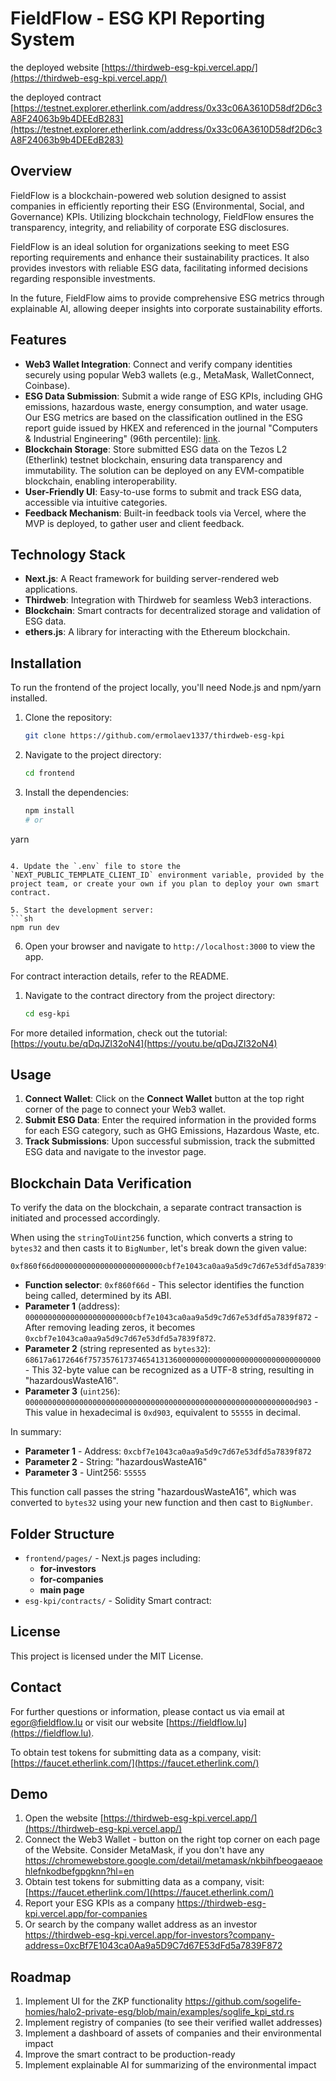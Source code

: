# FieldFlow - ESG KPI Reporting System

the deployed website [https://thirdweb-esg-kpi.vercel.app/](https://thirdweb-esg-kpi.vercel.app/)

the deployed contract [https://testnet.explorer.etherlink.com/address/0x33c06A3610D58df2D6c3A8F24063b9b4DEEdB283](https://testnet.explorer.etherlink.com/address/0x33c06A3610D58df2D6c3A8F24063b9b4DEEdB283)

## Overview
FieldFlow is a blockchain-powered web solution designed to assist companies in efficiently reporting their ESG (Environmental, Social, and Governance) KPIs. Utilizing blockchain technology, FieldFlow ensures the transparency, integrity, and reliability of corporate ESG disclosures.

FieldFlow is an ideal solution for organizations seeking to meet ESG reporting requirements and enhance their sustainability practices. It also provides investors with reliable ESG data, facilitating informed decisions regarding responsible investments.

In the future, FieldFlow aims to provide comprehensive ESG metrics through explainable AI, allowing deeper insights into corporate sustainability efforts.

## Features
- **Web3 Wallet Integration**: Connect and verify company identities securely using popular Web3 wallets (e.g., MetaMask, WalletConnect, Coinbase).
- **ESG Data Submission**: Submit a wide range of ESG KPIs, including GHG emissions, hazardous waste, energy consumption, and water usage. Our ESG metrics are based on the classification outlined in the ESG report guide issued by HKEX and referenced in the journal "Computers & Industrial Engineering" (96th percentile): [link](https://www.sciencedirect.com/science/article/pii/S0360835222004909).
- **Blockchain Storage**: Store submitted ESG data on the Tezos L2 (Etherlink) testnet blockchain, ensuring data transparency and immutability. The solution can be deployed on any EVM-compatible blockchain, enabling interoperability.
- **User-Friendly UI**: Easy-to-use forms to submit and track ESG data, accessible via intuitive categories.
- **Feedback Mechanism**: Built-in feedback tools via Vercel, where the MVP is deployed, to gather user and client feedback.

## Technology Stack
- **Next.js**: A React framework for building server-rendered web applications.
- **Thirdweb**: Integration with Thirdweb for seamless Web3 interactions.
- **Blockchain**: Smart contracts for decentralized storage and validation of ESG data.
- **ethers.js**: A library for interacting with the Ethereum blockchain.

## Installation
To run the frontend of the project locally, you'll need Node.js and npm/yarn installed.

1. Clone the repository:
   ```sh
   git clone https://github.com/ermolaev1337/thirdweb-esg-kpi
   ```

2. Navigate to the project directory:
   ```sh
   cd frontend
   ```

3. Install the dependencies:
   ```sh
   npm install
   # or
yarn
   ```

4. Update the `.env` file to store the `NEXT_PUBLIC_TEMPLATE_CLIENT_ID` environment variable, provided by the project team, or create your own if you plan to deploy your own smart contract.

5. Start the development server:
   ```sh
   npm run dev
   ```

6. Open your browser and navigate to `http://localhost:3000` to view the app.

For contract interaction details, refer to the README.

1. Navigate to the contract directory from the project directory:
   ```sh
   cd esg-kpi
   ```

For more detailed information, check out the tutorial: [https://youtu.be/qDqJZl32oN4](https://youtu.be/qDqJZl32oN4)

## Usage
1. **Connect Wallet**: Click on the **Connect Wallet** button at the top right corner of the page to connect your Web3 wallet.
2. **Submit ESG Data**: Enter the required information in the provided forms for each ESG category, such as GHG Emissions, Hazardous Waste, etc.
3. **Track Submissions**: Upon successful submission, track the submitted ESG data and navigate to the investor page.

## Blockchain Data Verification
To verify the data on the blockchain, a separate contract transaction is initiated and processed accordingly.

When using the `stringToUint256` function, which converts a string to `bytes32` and then casts it to `BigNumber`, let's break down the given value:

```
0xf860f66d000000000000000000000000cbf7e1043ca0aa9a5d9c7d67e53dfd5a7839f87268617a6172646f75735761737465413136000000000000000000000000000000000000000000000000000000000000000000000000000000000000000000d903
```

- **Function selector**: `0xf860f66d` - This selector identifies the function being called, determined by its ABI.
- **Parameter 1** (address): `000000000000000000000000cbf7e1043ca0aa9a5d9c7d67e53dfd5a7839f872` - After removing leading zeros, it becomes `0xcbf7e1043ca0aa9a5d9c7d67e53dfd5a7839f872`.
- **Parameter 2** (string represented as `bytes32`): `68617a6172646f7573576173746541313600000000000000000000000000000000` - This 32-byte value can be recognized as a UTF-8 string, resulting in "hazardousWasteA16".
- **Parameter 3** (`uint256`): `000000000000000000000000000000000000000000000000000000000000d903` - This value in hexadecimal is `0xd903`, equivalent to `55555` in decimal.

In summary:
- **Parameter 1** - Address: `0xcbf7e1043ca0aa9a5d9c7d67e53dfd5a7839f872`
- **Parameter 2** - String: "hazardousWasteA16"
- **Parameter 3** - Uint256: `55555`

This function call passes the string "hazardousWasteA16", which was converted to `bytes32` using your new function and then cast to `BigNumber`.

## Folder Structure
- `frontend/pages/` - Next.js pages including:
    - **for-investors**
    - **for-companies**
    - **main page**
- `esg-kpi/contracts/` - Solidity Smart contract:

## License
This project is licensed under the MIT License.

## Contact
For further questions or information, please contact us via email at [egor@fieldflow.lu](mailto:egor@fieldflow.lu) or visit our website [https://fieldflow.lu](https://fieldflow.lu).

To obtain test tokens for submitting data as a company, visit: [https://faucet.etherlink.com/](https://faucet.etherlink.com/)

## Demo

1. Open the website [https://thirdweb-esg-kpi.vercel.app/](https://thirdweb-esg-kpi.vercel.app/)
2. Connect the Web3 Wallet - button on the right top corner on each page of the Website. Consider MetaMask, if you don't have any  https://chromewebstore.google.com/detail/metamask/nkbihfbeogaeaoehlefnkodbefgpgknn?hl=en
3. Obtain test tokens for submitting data as a company, visit: [https://faucet.etherlink.com/](https://faucet.etherlink.com/)
4. Report your ESG KPIs as a company https://thirdweb-esg-kpi.vercel.app/for-companies
5. Or search by the company wallet address as an investor https://thirdweb-esg-kpi.vercel.app/for-investors?company-address=0xcBf7E1043ca0Aa9a5D9C7d67E53dFd5a7839F872

## Roadmap
1. Implement UI for the ZKP functionality https://github.com/sogelife-homies/halo2-private-esg/blob/main/examples/soglife_kpi_std.rs
2. Implement registry of companies (to see their verified wallet addresses)
3. Implement a dashboard of assets of companies and their environmental impact
4. Improve the smart contract to be production-ready
5. Implement explainable AI for summarizing of the environmental impact
